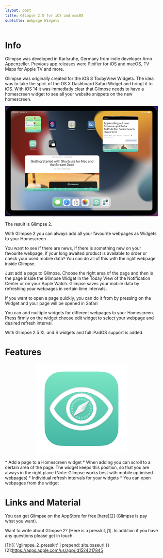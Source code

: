 ```yaml
---
layout: post
title: Glimpse 2.5 for iOS and macOS
subtitle: Webpage Widgets
---
```

# Info
Glimpse was developed in Karlsruhe, Germany from indie developer Arno Appenzeller. Previous app releases were Pipifier for iOS and macOS, TV Maps for Apple TV and more.

Glimpse was originally created for the iOS 8 TodayView Widgets. The idea was to take the spirit of the OS X Dashboard Safari Widget and bringt it to iOS. With iOS 14 it was immediatly clear that Glimpse needs to have a homescreen widget to see all your website snippets on the new homescreen.

![Glimpse2.5](/img/glimpse2PressKitImgs/Glimpse25WidgetSizesPromo.png "Glimpse 2.5 Screenshots")



The result is Glimpse 2.

With Glimpse 2 you can always add all your favourite webpages as Widgets to your Homescreen

You want to see if there are news, if there is something new on your favourite webpage, if your long awaited product is available to order or check your used mobile data? You can do all of this with the right webpage inside Glimpse.


Just add a page to Glimpse. Choose the right area of the page and then is the page inside the Glimpse Widget in the Today View of the Notification Center or on your Apple Watch. Glimpse saves your mobile data by refreshing your webpages in certain time intervals.

If you want to open a page quickly, you can do it from by pressing on the Widget and your page will be opened in Safari

You can add multiple widgets for different webpages to your Homescreen. Press firmly on the widget choose edit widget to select your webpage and desired refresh interval.

With Glimpse 2.5 XL and S widgets and full iPadOS support is added.


# Features
<p align="center" style="margin-top: 10px;">
<img src="/img/glimpse2PressKitImgs/Glimpse2Icon.png" width="300">
</p>
 * Add a page to a Homescreen widget
 * When adding you can scroll to a certain area of the page. The widget keeps this position, so that you are always in the right place (Note: Glimpse works best with  mobile optimised webpages)
 * Individual refresh intervals for your widgets
 * You can open webpages from the widget




# Links and Material

You can get Glimpse on the AppStore for free [here][2] (Glimpse is pay what you want).

Want to write about Glimpse 2? [Here is a presskit][1]. In addition if you have any questions please get in touch.

[1]:{{ '/glimpse_2_presskit' | prepend: site.baseurl }}
[2]:https://apps.apple.com/us/app/id1524217845
